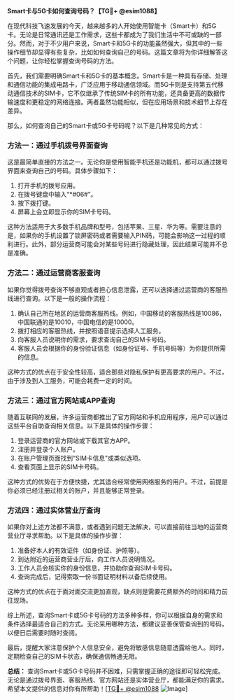 **Smart卡与5G卡如何查询号码？【TG💪+ @esim1088】**

在现代科技飞速发展的今天，越来越多的人开始使用智能卡（Smart卡）和5G卡。无论是日常通讯还是工作需求，这些卡都成为了我们生活中不可或缺的一部分。然而，对于不少用户来说，Smart卡和5G卡的功能虽然强大，但其中的一些操作细节却显得有些复杂，比如如何查询自己的号码。这篇文章将为你详细解答这个问题，让你轻松掌握查询号码的方法。

首先，我们需要明确Smart卡和5G卡的基本概念。Smart卡是一种具有存储、处理和通信功能的集成电路卡，广泛应用于移动通信领域。而5G卡则是支持第五代移动通信技术的SIM卡，它不仅继承了传统SIM卡的所有功能，还具备更高的数据传输速度和更稳定的网络连接。两者虽然功能相似，但在应用场景和技术细节上存在差异。

那么，如何查询自己的Smart卡或5G卡号码呢？以下是几种常见的方式：

### 方法一：通过手机拨号界面查询

这是最简单直接的方法之一。无论你是使用智能手机还是功能机，都可以通过拨号界面来查询自己的号码。具体步骤如下：

1. 打开手机的拨号应用。
2. 在拨号键盘中输入“*#06#”。
3. 按下拨打键。
4. 屏幕上会立即显示你的SIM卡号码。

这种方法适用于大多数手机品牌和型号，包括苹果、三星、华为等。需要注意的是，如果你的手机设置了锁屏密码或者需要输入PIN码，可能会影响这一过程的顺利进行。此外，部分运营商可能会对某些号码进行隐藏处理，因此结果可能并不总是准确。

### 方法二：通过运营商客服查询

如果你觉得拨号查询不够直观或者担心信息泄露，还可以选择通过运营商的客服热线进行查询。以下是一般的操作流程：

1. 确认自己所在地区的运营商客服热线。例如，中国移动的客服热线是10086，中国联通的是10010，中国电信的是10000。
2. 拨打相应的客服热线，并按照语音提示选择人工服务。
3. 向客服人员说明你的需求，要求查询自己的SIM卡号码。
4. 客服人员会根据你的身份验证信息（如身份证号、手机号码等）为你提供所需的信息。

这种方式的优点在于安全性较高，适合那些对隐私保护有更高要求的用户。不过，由于涉及到人工服务，可能会耗费一定的时间。

### 方法三：通过官方网站或APP查询

随着互联网的发展，许多运营商都推出了官方网站和手机应用程序，用户可以通过这些平台自助查询相关信息。以下是具体的操作步骤：

1. 登录运营商的官方网站或下载其官方APP。
2. 注册并登录个人账户。
3. 在账户管理页面找到“SIM卡信息”或类似选项。
4. 查看页面上显示的SIM卡号码。

这种方式的优势在于方便快捷，尤其适合经常使用网络服务的用户。不过，前提是你必须已经注册过相关的账户，并且能够正常登录。

### 方法四：通过实体营业厅查询

如果你对上述方法都不满意，或者遇到问题无法解决，可以直接前往当地的运营商营业厅寻求帮助。以下是具体的操作步骤：

1. 准备好本人的有效证件（如身份证、护照等）。
2. 到达附近的运营商营业厅后，向工作人员说明情况。
3. 工作人员会核实你的身份信息，并协助你查询SIM卡号码。
4. 查询完成后，记得索取一份书面证明材料以备后续使用。

这种方式的优点在于面对面交流更加直观，缺点则是需要花费额外的时间和精力前往现场。

综上所述，查询Smart卡或5G卡号码的方法多种多样，你可以根据自身的需求和条件选择最适合自己的方式。无论采用哪种方法，都建议妥善保管查询到的号码，以便日后需要时随时查阅。

最后，提醒大家注意保护个人信息安全，避免将敏感信息随意透露给他人。同时，定期检查自己的SIM卡状态，确保通信畅通无阻。

**总结：** 查询Smart卡或5G卡号码并不困难，只需掌握正确的途径即可轻松完成。无论是通过拨号界面、客服热线、官方网站还是实体营业厅，都能满足你的需求。希望本文提供的信息对你有所帮助！[[TG💪+ @esim1088](https://t.me/s/esim1088) ![Image](https://i.postimg.cc/4NQfJmqS/Snipaste-2025-05-13-00-14-12.png)]